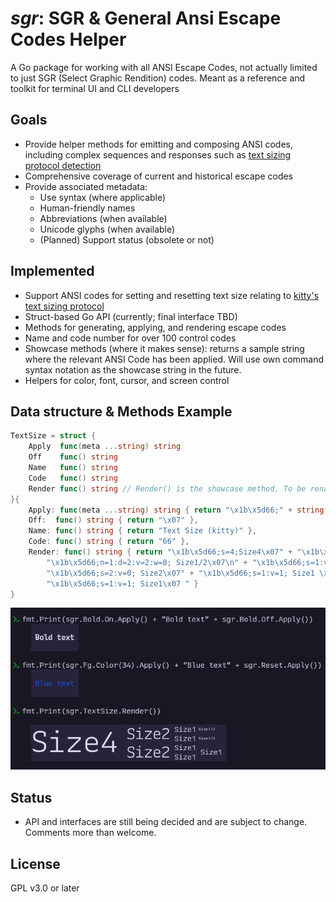 # _sgr_: SGR & General Ansi Escape Codes Helper

A Go package for working with all ANSI Escape Codes, not actually limited to just SGR (Select Graphic Rendition) codes. Meant as a reference and toolkit for terminal UI and CLI developers

## Goals
- Provide helper methods for emitting and composing ANSI codes, including complex sequences and responses such as [text sizing protocol detection](https://sw.kovidgoyal.net/kitty/text-sizing-protocol/#detecting-if-the-terminal-supports-this-protocol)
- Comprehensive coverage of current and historical escape codes
- Provide associated metadata:
  - Use syntax (where applicable)
  - Human-friendly names
  - Abbreviations (when available)
  - Unicode glyphs (when available)
  - (Planned) Support status (obsolete or not)


## Implemented
- Support ANSI codes for setting and resetting text size relating to [kitty's text sizing protocol](https://sw.kovidgoyal.net/kitty/text-sizing-protocol/)
- Struct-based Go API (currently; final interface TBD)
- Methods for generating, applying, and rendering escape codes
- Name and code number for over 100 control codes
- Showcase methods (where it makes sense): returns a sample string where the relevant ANSI Code has been applied. Will use own command syntax notation as the showcase string in the future.
- Helpers for color, font, cursor, and screen control


## Data structure & Methods Example
```go
TextSize = struct {
	Apply  func(meta ...string) string
	Off    func() string
	Name   func() string
	Code   func() string
	Render func() string // Render() is the showcase method. To be renamed.
}{
	Apply: func(meta ...string) string { return "\x1b\x5d66;" + string(meta[0]) + ";" },
	Off:  func() string { return "\x07" },
	Name: func() string { return "Text Size (kitty)" },
	Code: func() string { return "66" },
	Render: func() string { return "\x1b\x5d66;s=4;Size4\x07" + "\x1b\x5d66;s=2:v=1; Size2\x07" + "\x1b\x5d66;s=1:v=1; Size1\x07" +
        "\x1b\x5d66;n=1:d=2:v=2:w=8; Size1/2\x07\n" + "\x1b\x5d66;s=1:v=1; Size1\x07" + "\x1b\x5d66;n=1:d=2:v=2:w=8; Size1/2\x07\n" +
        "\x1b\x5d66;s=2:v=0; Size2\x07" + "\x1b\x5d66;s=1:v=1; Size1 \x07" + "\x1b\x5d66;s=2:n=1:d=2:v=2:w=3;Size1 \x07\n" +
        "\x1b\x5d66;s=1:v=1; Size1\x07 " }
}
```
![preview.png](preview.png)
## Status
- API and interfaces are still being decided and are subject to change. Comments more than welcome.

## License
GPL v3.0 or later
